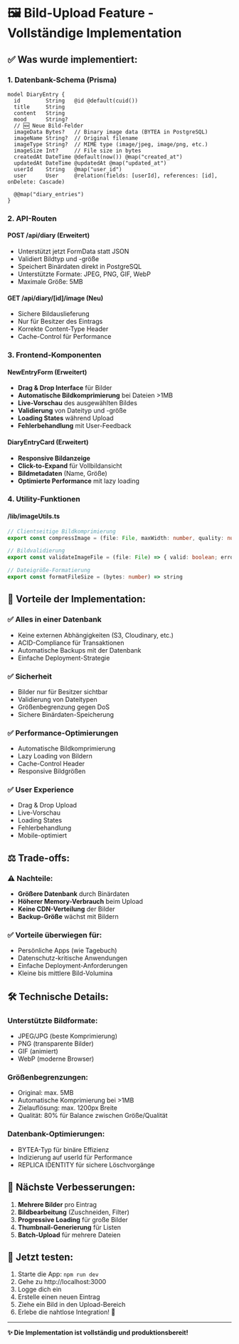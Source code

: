 # 🖼️ Bild-Upload Feature - Vollständige Implementation

## ✅ Was wurde implementiert:

### 1. **Datenbank-Schema (Prisma)**
```prisma
model DiaryEntry {
  id        String   @id @default(cuid())
  title     String
  content   String
  mood      String?
  // 🆕 Neue Bild-Felder
  imageData Bytes?   // Binary image data (BYTEA in PostgreSQL)
  imageName String?  // Original filename
  imageType String?  // MIME type (image/jpeg, image/png, etc.)
  imageSize Int?     // File size in bytes
  createdAt DateTime @default(now()) @map("created_at")
  updatedAt DateTime @updatedAt @map("updated_at")
  userId    String   @map("user_id")
  user      User     @relation(fields: [userId], references: [id], onDelete: Cascade)

  @@map("diary_entries")
}
```

### 2. **API-Routen**

#### POST /api/diary (Erweitert)
- Unterstützt jetzt FormData statt JSON
- Validiert Bildtyp und -größe
- Speichert Binärdaten direkt in PostgreSQL
- Unterstützte Formate: JPEG, PNG, GIF, WebP
- Maximale Größe: 5MB

#### GET /api/diary/[id]/image (Neu)
- Sichere Bildauslieferung
- Nur für Besitzer des Eintrags
- Korrekte Content-Type Header
- Cache-Control für Performance

### 3. **Frontend-Komponenten**

#### NewEntryForm (Erweitert)
- **Drag & Drop Interface** für Bilder
- **Automatische Bildkomprimierung** bei Dateien >1MB
- **Live-Vorschau** des ausgewählten Bildes
- **Validierung** von Dateityp und -größe
- **Loading States** während Upload
- **Fehlerbehandlung** mit User-Feedback

#### DiaryEntryCard (Erweitert)
- **Responsive Bildanzeige** 
- **Click-to-Expand** für Vollbildansicht
- **Bildmetadaten** (Name, Größe)
- **Optimierte Performance** mit lazy loading

### 4. **Utility-Funktionen**

#### /lib/imageUtils.ts
```typescript
// Clientseitige Bildkomprimierung
export const compressImage = (file: File, maxWidth: number, quality: number) => Promise<File>

// Bildvalidierung
export const validateImageFile = (file: File) => { valid: boolean; error?: string }

// Dateigröße-Formatierung
export const formatFileSize = (bytes: number) => string
```

## 🚀 **Vorteile der Implementation:**

### ✅ **Alles in einer Datenbank**
- Keine externen Abhängigkeiten (S3, Cloudinary, etc.)
- ACID-Compliance für Transaktionen
- Automatische Backups mit der Datenbank
- Einfache Deployment-Strategie

### ✅ **Sicherheit**
- Bilder nur für Besitzer sichtbar
- Validierung von Dateitypen
- Größenbegrenzung gegen DoS
- Sichere Binärdaten-Speicherung

### ✅ **Performance-Optimierungen**
- Automatische Bildkomprimierung
- Lazy Loading von Bildern  
- Cache-Control Header
- Responsive Bildgrößen

### ✅ **User Experience**
- Drag & Drop Upload
- Live-Vorschau
- Loading States
- Fehlerbehandlung
- Mobile-optimiert

## ⚖️ **Trade-offs:**

### ⚠️ **Nachteile:**
- **Größere Datenbank** durch Binärdaten
- **Höherer Memory-Verbrauch** beim Upload
- **Keine CDN-Verteilung** der Bilder
- **Backup-Größe** wächst mit Bildern

### ✅ **Vorteile überwiegen für:**
- Persönliche Apps (wie Tagebuch)
- Datenschutz-kritische Anwendungen
- Einfache Deployment-Anforderungen
- Kleine bis mittlere Bild-Volumina

## 🛠️ **Technische Details:**

### **Unterstützte Bildformate:**
- JPEG/JPG (beste Komprimierung)
- PNG (transparente Bilder)
- GIF (animiert)
- WebP (moderne Browser)

### **Größenbegrenzungen:**
- Original: max. 5MB
- Automatische Komprimierung bei >1MB
- Zielauflösung: max. 1200px Breite
- Qualität: 80% für Balance zwischen Größe/Qualität

### **Datenbank-Optimierungen:**
- BYTEA-Typ für binäre Effizienz
- Indizierung auf userId für Performance
- REPLICA IDENTITY für sichere Löschvorgänge

## 🎯 **Nächste Verbesserungen:**

1. **Mehrere Bilder** pro Eintrag
2. **Bildbearbeitung** (Zuschneiden, Filter)
3. **Progressive Loading** für große Bilder
4. **Thumbnail-Generierung** für Listen
5. **Batch-Upload** für mehrere Dateien

## 🚀 **Jetzt testen:**

1. Starte die App: `npm run dev`
2. Gehe zu http://localhost:3000
3. Logge dich ein
4. Erstelle einen neuen Eintrag
5. Ziehe ein Bild in den Upload-Bereich
6. Erlebe die nahtlose Integration! 🎉

---

**✨ Die Implementation ist vollständig und produktionsbereit!**
